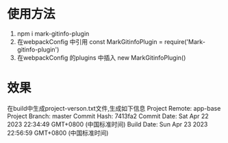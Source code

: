 # 使用方法
1. npm i mark-gitinfo-plugin
2. 在webpackConfig 中引用  const MarkGitinfoPlugin = require('Mark-gitinfo-plugin')
3. 在webpackConfig 的plugins 中插入 new MarkGitinfoPlugin()
# 效果
在build中生成project-verson.txt文件,生成如下信息
  Project Remote: app-base
  Project Branch: master
  Commit Hash: 7413fa2
  Commit Date: Sat Apr 22 2023 22:34:49 GMT+0800 (中国标准时间)
  Build Date: Sun Apr 23 2023 22:56:59 GMT+0800 (中国标准时间) 